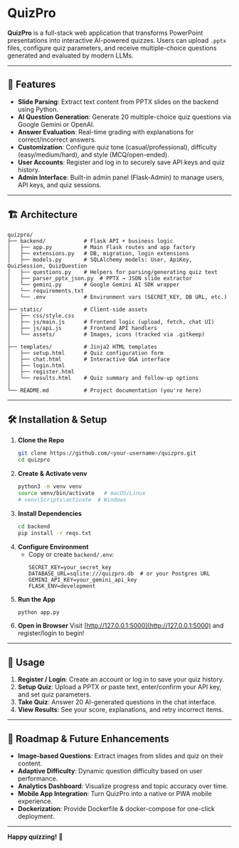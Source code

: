 # QuizPro

**QuizPro** is a full-stack web application that transforms PowerPoint presentations into interactive AI-powered quizzes. Users can upload `.pptx` files, configure quiz parameters, and receive multiple-choice questions generated and evaluated by modern LLMs.

---

## 🚀 Features
- **Slide Parsing**: Extract text content from PPTX slides on the backend using Python.
- **AI Question Generation**: Generate 20 multiple-choice quiz questions via Google Gemini or OpenAI.
- **Answer Evaluation**: Real-time grading with explanations for correct/incorrect answers.
- **Customization**: Configure quiz tone (casual/professional), difficulty (easy/medium/hard), and style (MCQ/open-ended).
- **User Accounts**: Register and log in to securely save API keys and quiz history.
- **Admin Interface**: Built-in admin panel (Flask-Admin) to manage users, API keys, and quiz sessions.

---

## 🏗 Architecture
```
quizpro/
├── backend/            # Flask API + business logic
│   ├── app.py          # Main Flask routes and app factory
│   ├── extensions.py   # DB, migration, login extensions
│   ├── models.py       # SQLAlchemy models: User, ApiKey, QuizSession, QuizQuestion
│   ├── questions.py    # Helpers for parsing/generating quiz text
│   ├── parser_pptx_json.py  # PPTX → JSON slide extractor
│   └── gemini.py       # Google Gemini AI SDK wrapper
│   └── requirements.txt
│   └── .env            # Environment vars (SECRET_KEY, DB URL, etc.)
│
├── static/             # Client-side assets
│   ├── css/style.css
│   ├── js/main.js      # Frontend logic (upload, fetch, chat UI)
│   ├── js/api.js       # Frontend API handlers
│   └── assets/         # Images, icons (tracked via .gitkeep)
│
├── templates/          # Jinja2 HTML templates
│   ├── setup.html      # Quiz configuration form
│   ├── chat.html       # Interactive Q&A interface
│   ├── login.html
│   ├── register.html
│   └── results.html    # Quiz summary and follow-up options
│
└── README.md           # Project documentation (you're here)
```

---

## 🛠️ Installation & Setup
1. **Clone the Repo**
   ```bash
   git clone https://github.com/<your-username>/quizpro.git
   cd quizpro
   ```
2. **Create & Activate venv**
   ```bash
   python3 -m venv venv
   source venv/bin/activate   # macOS/Linux
   # venv\Scripts\activate  # Windows
   ```
3. **Install Dependencies**
   ```bash
   cd backend
   pip install -r reqs.txt
   ```
4. **Configure Environment**
   - Copy or create `backend/.env`:
     ```dotenv
     SECRET_KEY=your_secret_key
     DATABASE_URL=sqlite:///quizpro.db  # or your Postgres URL
     GEMINI_API_KEY=your_gemini_api_key
     FLASK_ENV=development
     ```
5. **Run the App**
   ```bash
   python app.py
   ```
6. **Open in Browser**
   Visit [http://127.0.0.1:5000](http://127.0.0.1:5000) and register/login to begin!

---

## 🎯 Usage
1. **Register / Login**: Create an account or log in to save your quiz history.
2. **Setup Quiz**: Upload a PPTX or paste text, enter/confirm your API key, and set quiz parameters.
3. **Take Quiz**: Answer 20 AI-generated questions in the chat interface.
4. **View Results**: See your score, explanations, and retry incorrect items.

---

## 🚧 Roadmap & Future Enhancements
- **Image-based Questions**: Extract images from slides and quiz on their content.
- **Adaptive Difficulty**: Dynamic question difficulty based on user performance.
- **Analytics Dashboard**: Visualize progress and topic accuracy over time.
- **Mobile App Integration**: Turn QuizPro into a native or PWA mobile experience.
- **Dockerization**: Provide Dockerfile & docker-compose for one-click deployment.

---

**Happy quizzing!** 📝